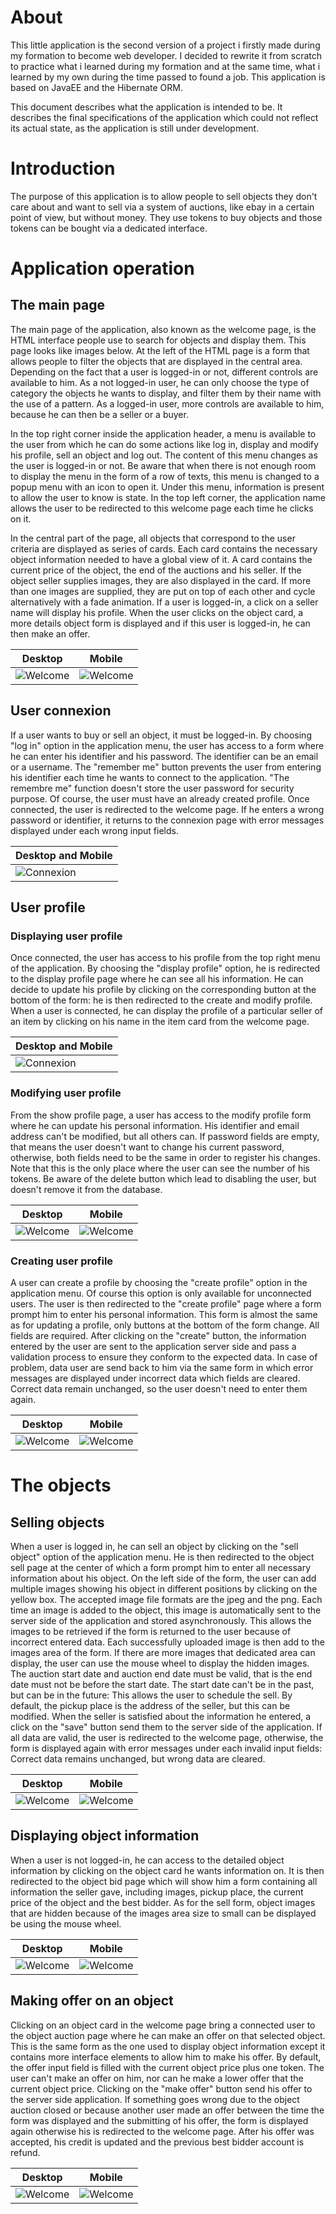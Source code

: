 # About

This little application is the second version of a project i firstly made during my formation to become web developer. I
decided to rewrite it from scratch to practice what i learned during my formation and at the same time, what i learned
by my own during the time passed to found a job. This application is based on JavaEE and the Hibernate ORM.

This document describes what the application is intended to be. It describes the final specifications of the
application which could not reflect its actual state, as the application is still under development.

# Introduction

The purpose of this application is to allow people to sell objects they don't care about and want to sell via a system
of auctions, like ebay in a certain point of view, but without money. They use tokens to buy objects and those
tokens can be bought via a dedicated interface.

# Application operation

## The main page

The main page of the application, also known as the welcome page, is the HTML interface people use to search for
objects and display them. This page looks like images below. At the left of the HTML page is a form that allows people
to filter the objects that are displayed in the central area. Depending on the fact that a user is logged-in or not,
different controls are available to him. As a not logged-in user, he can only choose the type of category the objects
he wants to display, and filter them by their name with the use of a pattern. As a logged-in user, more controls are
available to him, because he can then be a seller or a buyer.

In the top right corner inside the application header, a menu is available to the user from which he can do some actions
like log in, display and modify his profile, sell an object and log out. The content of this menu changes as the user is
logged-in or not. Be aware that when there is not enough room to display the menu in the form of a row of texts, this
menu is changed to a popup menu with an icon to open it. Under this menu, information is present to allow the user to
know is state. In the top left corner, the application name allows the user to be redirected to this welcome page each
time he clicks on it.

In the central part of the page, all objects that correspond to the user criteria are displayed as series of cards.
Each card contains the necessary object information needed to have a global view of it. A card contains the current
price of the object, the end of the auctions and his seller. If the object seller supplies images, they are also
displayed in the card. If more than one images are supplied, they are put on top of each other and cycle alternatively
with a fade animation. If a user is logged-in, a click on a seller name will display his profile. When the user clicks
on the object card, a more details object form is displayed and if this user is logged-in, he can then make an offer.

| Desktop                              | Mobile                                     |
|--------------------------------------|--------------------------------------------|
| ![Welcome](/docs/images/welcome.png) | ![Welcome](/docs/images/welcome_small.png) | 

## User connexion

If a user wants to buy or sell an object, it must be logged-in. By choosing "log in" option in the application menu, the
user has access to a form where he can enter his identifier and his password. The identifier can be an email or a
username. The "remember me" button prevents the user from entering his identifier each time he wants to connect to the
application. "The remembre me" function doesn't store the user password for security purpose. Of course, the user must
have an already created profile. Once connected, the user is redirected to the welcome page. If he enters a wrong
password or identifier, it returns to the connexion page with error messages displayed under each wrong input fields.

| Desktop and Mobile                    |
|---------------------------------------|
| ![Connexion](/docs/images/log_in.png) |

## User profile

### Displaying user profile

Once connected, the user has access to his profile from the top right menu of the application. By choosing the "display
profile" option, he is redirected to the display profile page where he can see all his information. He can decide to
update his profile by clicking on the corresponding button at the bottom of the form: he is then redirected to the
create and modify profile. When a user is connected, he can display the profile of a particular seller of an item by
clicking on his name in the item card from the welcome page.

| Desktop and Mobile                          |
|---------------------------------------------|
| ![Connexion](/docs/images/show_profile.png) |

### Modifying user profile

From the show profile page, a user has access to the modify profile form where he can update his personal information.
His identifier and email address can't be modified, but all others can. If password fields are empty, that means the
user doesn't want to change his current password, otherwise, both fields need to be the same in order to register his
changes. Note that this is the only place where the user can see the number of his tokens. Be aware of the delete
button which lead to disabling the user, but doesn't remove it from the database.

| Desktop                                     | Mobile                                            |
|---------------------------------------------|---------------------------------------------------|
| ![Welcome](/docs/images/modify_profile.png) | ![Welcome](/docs/images/modify_profile_small.png) |

### Creating user profile

A user can create a profile by choosing the "create profile" option in the application menu. Of course this option is
only available for unconnected users. The user is then redirected to the "create profile" page where a form prompt him
to enter his personal information. This form is almost the same as for updating a profile, only buttons at the bottom of
the form change. All fields are required. After clicking on the "create" button, the information entered by the user are
sent to the application server side and pass a validation process to ensure they conform to the expected data. In case
of problem, data user are send back to him via the same form in which error messages are displayed under incorrect data
which fields are cleared. Correct data remain unchanged, so the user doesn't need to enter them again.

| Desktop                                | Mobile                                       |
|----------------------------------------|----------------------------------------------|
| ![Welcome](/docs/images/subscribe.png) | ![Welcome](/docs/images/subscribe_small.png) |

# The objects

## Selling objects

When a user is logged in, he can sell an object by clicking on the "sell object" option of the application menu. He is
then redirected to the object sell page at the center of which a form prompt him to enter all necessary information
about his object. On the left side of the form, the user can add multiple images showing his object in different
positions by clicking on the yellow box. The accepted image file formats are the jpeg and the png. Each time an image is
added to the object, this image is automatically sent to the server side of the application and stored asynchronously.
This allows the images to be retrieved if the form is returned to the user because of incorrect entered data. Each
successfully uploaded image is then add to the images area of the form. If there are more images that dedicated area can
display, the user can use the mouse wheel to display the hidden images. The auction start date and auction end date
must be valid, that is the end date must not be before the start date. The start date can't be in the past, but can be
in the future: This allows the user to schedule the sell. By default, the pickup place is the address of the seller, but
this can be modified. When the seller is satisfied about the information he entered, a click on the "save" button send
them to the server side of the application. If all data are valid, the user is redirected to the welcome page,
otherwise, the form is displayed again with error messages under each invalid input fields: Correct data remains
unchanged, but wrong data are cleared.

| Desktop                                | Mobile                                       |
|----------------------------------------|----------------------------------------------|
| ![Welcome](/docs/images/item_sell.png) | ![Welcome](/docs/images/item_sell_small.png) |

## Displaying object information

When a user is not logged-in, he can access to the detailed object information by clicking on the object card he wants
information on. It is then redirected to the object bid page which will show him a form containing all information the
seller gave, including images, pickup place, the current price of the object and the best bidder. As for the sell form,
object images that are hidden because of the images area size to small can be displayed be using the mouse wheel.

| Desktop                                | Mobile                                       |
|----------------------------------------|----------------------------------------------|
| ![Welcome](/docs/images/show_item.png) | ![Welcome](/docs/images/show_item_small.png) |

## Making offer on an object

Clicking on an object card in the welcome page bring a connected user to the object auction page where he can make an
offer on that selected object. This is the same form as the one used to display object information except it contains
more interface elements to allow him to make his offer. By default, the offer input field is filled with the current
object price plus one token. The user can't make an offer on him, nor can he make a lower offer that the current object
price. Clicking on the "make offer" button send his offer to the server side application. If something goes wrong due to
the object auction closed or because another user made an offer between the time the form was displayed and the
submitting of his offer, the form is displayed again otherwise his is redirected to the welcome page. After his offer
was accepted, his credit is updated and the previous best bidder account is refund.

| Desktop                               | Mobile                                      |
|---------------------------------------|---------------------------------------------|
| ![Welcome](/docs/images/item_bid.png) | ![Welcome](/docs/images/item_bid_small.png) |
